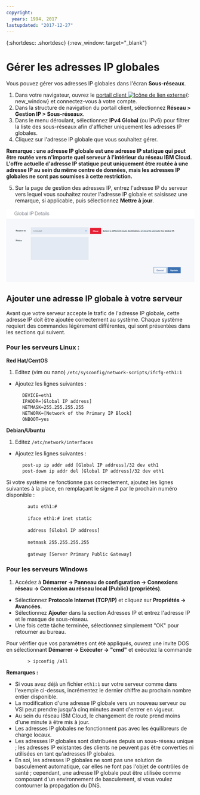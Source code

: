 ```yaml
---
copyright:
  years: 1994, 2017
lastupdated: "2017-12-27"
---
```


{:shortdesc: .shortdesc}
{:new_window: target="_blank"}

# Gérer les adresses IP globales

Vous pouvez gérer vos adresses IP globales dans l'écran **Sous-réseaux**. 

1. Dans votre navigateur, ouvrez le [portail client ![Icône de lien externe](../../icons/launch-glyph.svg "Icône de lien externe")](https://control.softlayer.com/){: new_window} et connectez-vous à votre compte.
2. Dans la structure de navigation du portail client, sélectionnez **Réseau > Gestion IP > Sous-réseaux**.
3. Dans le menu déroulant, sélectionnez **IPv4 Global** (ou IPv6) pour filtrer la liste des sous-réseaux afin d'afficher uniquement les adresses IP globales.
4. Cliquez sur l'adresse IP globale que vous souhaitez gérer.
 
  **Remarque : une adresse IP globale est une adresse IP statique qui peut être routée vers n'importe quel serveur à l'intérieur du réseau IBM Cloud. L'offre actuelle d'adresse IP statique peut uniquement être routée à une adresse IP au sein du même centre de données, mais les adresses IP globales ne sont pas soumises à cette restriction.**

5. Sur la page de gestion des adresses IP, entrez l'adresse IP du serveur vers lequel vous souhaitez router l'adresse IP globale et saisissez une remarque, si applicable, puis sélectionnez **Mettre à jour**.

![Figure 2](images/2_1.png)

## Ajouter une adresse IP globale à votre serveur 

Avant que votre serveur accepte le trafic de l'adresse IP globale, cette adresse IP doit être ajoutée correctement au système. Chaque système requiert des commandes légèrement différentes, qui sont présentées dans les sections qui suivent.

### Pour les serveurs Linux :

**Red Hat/CentOS**

1. Editez (vim ou nano) `/etc/sysconfig/network-scripts/ifcfg-eth1:1`

* Ajoutez les lignes suivantes :
```
      DEVICE=eth1
      IPADDR=[Global IP address]
      NETMASK=255.255.255.255
      NETWORK=[Network of the Primary IP Block]
      ONBOOT=yes
```

**Debian/Ubuntu**

1. Editez `/etc/network/interfaces`

* Ajoutez les lignes suivantes :

```
      post-up ip addr add [Global IP address]/32 dev eth1
      post-down ip addr del [Global IP address]/32 dev eth1
```

Si votre système ne fonctionne pas correctement, ajoutez les lignes suivantes à la place, en remplaçant le signe # par le prochain numéro disponible :

```
        auto eth1:#

        iface eth1:# inet static

        address [Global IP address]

        netmask 255.255.255.255

        gateway [Server Primary Public Gateway]
```

### Pour les serveurs Windows

1. Accédez à **Démarrer -> Panneau de configuration -> Connexions réseau -> Connexion au réseau local (Public) (propriétés)**.
* Sélectionnez **Protocole Internet (TCP/IP)** et cliquez sur **Propriétés -> Avancées**.
* Sélectionnez **Ajouter** dans la section Adresses IP et entrez l'adresse IP et le masque de sous-réseau.
* Une fois cette tâche terminée, sélectionnez simplement "OK" pour retourner au bureau.

Pour vérifier que vos paramètres ont été appliqués, ouvrez une invite DOS en sélectionnant **Démarrer -> Exécuter -> "cmd"** et exécutez la commande

```
        > ipconfig /all
```

**Remarques :**

* Si vous avez déjà un fichier `eth1:1` sur votre serveur comme dans l'exemple ci-dessus, incrémentez le dernier chiffre au prochain nombre entier disponible.
* La modification d'une adresse IP globale vers un nouveau serveur ou VSI peut prendre jusqu'à cinq minutes avant d'entrer en vigueur. 
* Au sein du réseau IBM Cloud, le changement de route prend moins d'une minute à être mis à jour.
* Les adresses IP globales ne fonctionnent pas avec les équilibreurs de charge locaux.
* Les adresses IP globales sont distribuées depuis un sous-réseau unique ; les adresses IP existantes des clients ne peuvent pas être converties ni utilisées en tant qu'adresses IP globales.
* En soi, les adresses IP globales ne sont pas une solution de basculement automatique, car elles ne font pas l'objet de contrôles de santé ; cependant, une adresse IP globale peut être utilisée comme composant d'un environnement de basculement, si vous voulez contourner la propagation du DNS.

